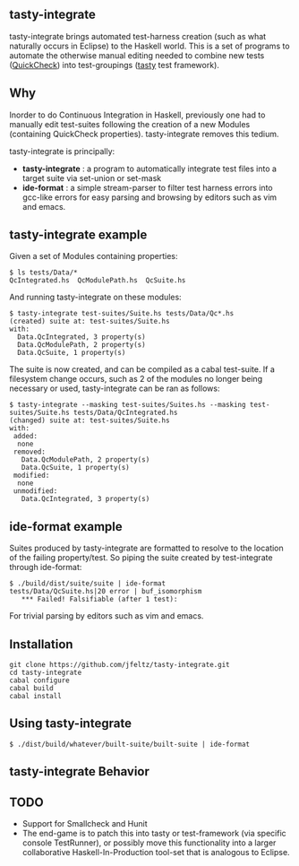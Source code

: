 tasty-integrate
---------------
tasty-integrate brings automated test-harness creation (such as what naturally occurs in
Eclipse) to the Haskell world.  This is a set of programs to automate the
otherwise manual editing needed to combine new tests
([QuickCheck](http://hackage.haskell.org/package/QuickCheck)) into 
test-groupings ([tasty](https://hackage.haskell.org/package/tasty) test framework).

Why
---
Inorder to do Continuous Integration in Haskell, previously one had to manually
edit test-suites following the creation of a new Modules (containing QuickCheck
properties). tasty-integrate removes this tedium.

tasty-integrate is principally:

 * <b>tasty-integrate</b>  : a program to automatically integrate test files into a target suite via set-union or set-mask
 * <b>ide-format</b> : a simple stream-parser to filter test harness errors into gcc-like errors for easy parsing and browsing by editors such as vim and emacs. 

tasty-integrate example
-----------------------

Given a set of Modules containing properties: 

    $ ls tests/Data/*
    QcIntegrated.hs  QcModulePath.hs  QcSuite.hs

And running tasty-integrate on these modules:

    $ tasty-integrate test-suites/Suite.hs tests/Data/Qc*.hs 
    (created) suite at: test-suites/Suite.hs
    with: 
      Data.QcIntegrated, 3 property(s)
      Data.QcModulePath, 2 property(s)
      Data.QcSuite, 1 property(s)

The suite is now created, and can be compiled as a cabal test-suite.  If a
filesystem change occurs, such as 2 of the modules no longer being necessary or
used, tasty-integrate can be ran as follows:

    $ tasty-integrate --masking test-suites/Suites.hs --masking test-suites/Suite.hs tests/Data/QcIntegrated.hs
    (changed) suite at: test-suites/Suite.hs
    with: 
     added: 
      none
     removed: 
       Data.QcModulePath, 2 property(s)
       Data.QcSuite, 1 property(s)
     modified: 
      none
     unmodified: 
       Data.QcIntegrated, 3 property(s)

ide-format example
-----------------------
Suites produced by tasty-integrate are formatted to resolve to the location of
the failing property/test. So piping the suite created by test-integrate through ide-format:

    $ ./build/dist/suite/suite | ide-format 
    tests/Data/QcSuite.hs|20 error | buf_isomorphism
       *** Failed! Falsifiable (after 1 test): 

For trivial parsing by editors such as vim and emacs.

Installation
------------
   
    git clone https://github.com/jfeltz/tasty-integrate.git
    cd tasty-integrate
    cabal configure 
    cabal build 
    cabal install 

Using tasty-integrate
---------------------

    $ ./dist/build/whatever/built-suite/built-suite | ide-format

tasty-integrate Behavior
------------------------

## TODO
* Support for Smallcheck and Hunit
* The end-game is to patch this into tasty or test-framework (via specific
console TestRunner), or possibly move this functionality into a
larger collaborative Haskell-In-Production tool-set that is analogous to Eclipse.
